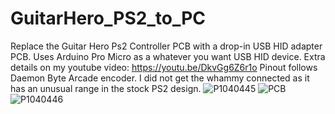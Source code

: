 # GuitarHero_PS2_to_PC
Replace the Guitar Hero Ps2 Controller PCB with a drop-in USB HID adapter PCB. Uses Arduino Pro Micro as a whatever you want USB HID device. 
Extra details on my youtube video: https://youtu.be/DkvGg6Z6r1o
Pinout follows Daemon Byte Arcade encoder. 
I did not get the whammy connected as it has an unusual range in the stock PS2 design.
![P1040445](https://user-images.githubusercontent.com/68818321/170869693-698faf34-0e41-4d03-bdc1-dd5fbcc5abc1.JPG)
![PCB](https://user-images.githubusercontent.com/68818321/170869500-18623d4d-b2a0-4356-a565-b2657aa57194.PNG)
![P1040446](https://user-images.githubusercontent.com/68818321/170869624-840a817b-0f43-4e36-b17e-bb1aba79c73a.JPG)

